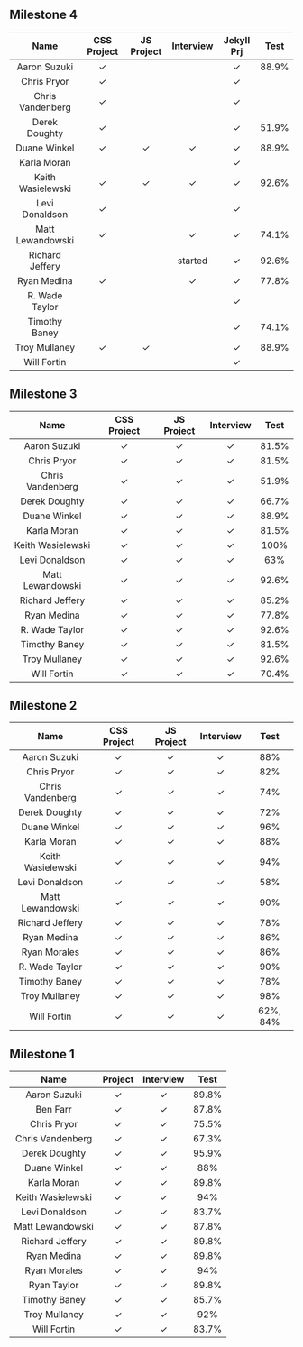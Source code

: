 ## Milestone 4

Name                |  CSS Project | JS Project | Interview | Jekyll Prj | Test |
:------------------:|:------------:|:----------:|:---------:|:---------:|:----:|
Aaron Suzuki        | ✓            |            |           | ✓         |88.9%|
Chris Pryor         | ✓            |            |           | ✓         |    |     
Chris Vandenberg    | ✓            |            |           | ✓         |    |
Derek Doughty       | ✓            |            |           | ✓         |51.9%|  
Duane Winkel        | ✓            | ✓          | ✓         | ✓         |88.9%|
Karla Moran         |              |            |           | ✓         |    |
Keith Wasielewski   | ✓            | ✓          | ✓         | ✓         |92.6%|
Levi Donaldson      | ✓            |            |           | ✓         |    |
Matt Lewandowski    | ✓            |            | ✓         | ✓         |74.1%|
Richard Jeffery     |              |            |  started          | ✓         |92.6%|
Ryan Medina         | ✓            |            | ✓         | ✓         |77.8%|
R. Wade Taylor      |              |            |           | ✓         |    |
Timothy Baney       |              |            |           | ✓         |74.1%|
Troy Mullaney       | ✓            | ✓          |           | ✓         |88.9%|
Will Fortin         |              |            |           | ✓         |    |


## Milestone 3

Name                |  CSS Project | JS Project | Interview| Test |
:------------------:|:------------:|:---------:|:---------:|:----:|
Aaron Suzuki        | ✓            | ✓         | ✓         | 81.5%|
Chris Pryor         | ✓            | ✓         | ✓         | 81.5%|     
Chris Vandenberg    | ✓            | ✓         | ✓         | 51.9%|
Derek Doughty       | ✓            | ✓         | ✓         | 66.7%|  
Duane Winkel        | ✓            | ✓         | ✓         | 88.9%|
Karla Moran         | ✓            | ✓         | ✓         | 81.5%|
Keith Wasielewski   | ✓            | ✓         | ✓         | 100% |
Levi Donaldson      | ✓            | ✓         | ✓         | 63%  |
Matt Lewandowski    | ✓            | ✓         | ✓         | 92.6%|
Richard Jeffery     | ✓            | ✓         | ✓         | 85.2%|
Ryan Medina         | ✓            | ✓         | ✓         | 77.8%|
R. Wade Taylor      | ✓            | ✓         | ✓         | 92.6%|
Timothy Baney       | ✓            | ✓         | ✓         | 81.5%|
Troy Mullaney       | ✓            | ✓         | ✓         | 92.6%|
Will Fortin         | ✓            | ✓         | ✓         | 70.4%|

## Milestone 2

Name                |  CSS Project | JS Project | Interview | Test |
:------------------:|:------------:|:----------:|:---------:|:----:|
Aaron Suzuki        | ✓            | ✓          | ✓         | 88%  |
Chris Pryor         | ✓            | ✓          | ✓         | 82%  |
Chris Vandenberg    | ✓            | ✓          | ✓         | 74%  |
Derek Doughty       | ✓            | ✓          | ✓         | 72%  |  
Duane Winkel        | ✓            | ✓          | ✓         | 96%  |
Karla Moran         | ✓            | ✓          | ✓         | 88%  |
Keith Wasielewski   | ✓            | ✓          | ✓         | 94%  |
Levi Donaldson      | ✓            | ✓          | ✓         | 58%  |
Matt Lewandowski    | ✓            | ✓          | ✓         | 90%  |
Richard Jeffery     | ✓            | ✓          | ✓         | 78%  |
Ryan Medina         | ✓            | ✓          | ✓         | 86%  |
Ryan Morales        | ✓            | ✓          | ✓         | 86%  |
R. Wade Taylor      | ✓            | ✓          | ✓         | 90%  |
Timothy Baney       | ✓            | ✓          | ✓         | 78%  |
Troy Mullaney       | ✓            | ✓          | ✓         | 98%  |
Will Fortin         | ✓            | ✓          | ✓         | 62%, 84%  |

## Milestone 1


Name          |  Project | Interview | Test |
:------------:|:--------:|:---------:|:----:|
Aaron Suzuki        | ✓ |✓ |89.8%|
Ben Farr            | ✓ |✓ |87.8%|
Chris Pryor         | ✓ |✓ |75.5%|
Chris Vandenberg    | ✓ |✓ |67.3%|
Derek Doughty       | ✓ |✓ |95.9%|
Duane Winkel        | ✓ |✓ |88%|
Karla Moran         | ✓ |✓ |89.8%|
Keith Wasielewski   | ✓ |✓ |94%|
Levi Donaldson      | ✓ |✓ |83.7%|
Matt Lewandowski    | ✓ |✓ |87.8%|
Richard Jeffery     | ✓ |✓ |89.8%|
Ryan Medina         | ✓ |✓ |89.8%|
Ryan Morales        | ✓ |✓ |94%|
Ryan Taylor         | ✓ |✓ |89.8%|
Timothy Baney       | ✓ |✓ |85.7%|
Troy Mullaney       | ✓ |✓ |92%|
Will Fortin         | ✓ |✓ |83.7%|
